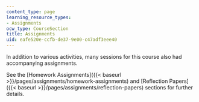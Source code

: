 ```yaml
---
content_type: page
learning_resource_types:
- Assignments
ocw_type: CourseSection
title: Assignments
uid: eafe520e-ccfb-de37-9e00-c47adf3eee40
---
```


In addition to various activities, many sessions for this course also had accompanying assignments.

See the [Homework Assignments]({{< baseurl >}}/pages/assignments/homework-assignments) and [Reflection Papers]({{< baseurl >}}/pages/assignments/reflection-papers) sections for further details.